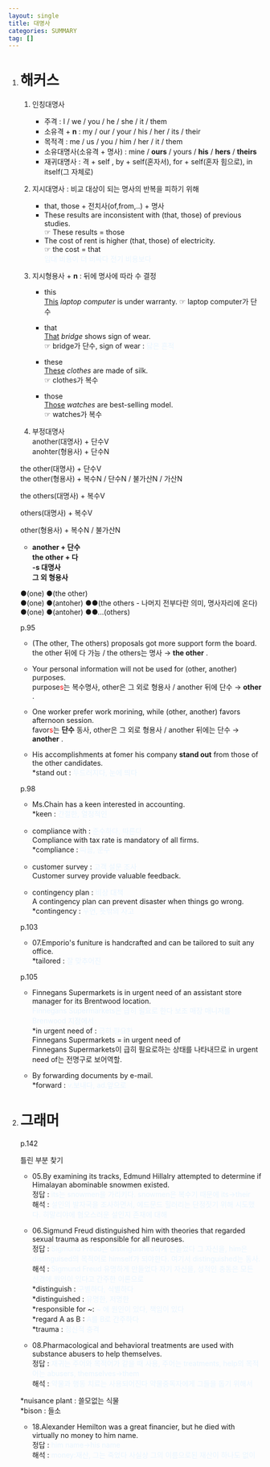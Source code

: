 ```yaml
---
layout: single
title: 대명사
categories: SUMMARY
tag: []
---
```


1. # 해커스
   1) 인칭대명사
      - 주격 : I / we / you / he / she / it / them   
      - 소유격 + __n__ : my / our / your / his / her / its / their   
      - 목적격 : me / us / you / him / her / it / them    
      - 소유대명사(소유격 + 명사) : mine / __ours__ / yours / __his__ / __hers__  / __theirs__   
      - 재귀대명사 : 격 + self , by + self(혼자서), for + self(혼자 힘으로), in itself(그 자체로)   

   2) 지시대명사 : 비교 대상이 되는 명사의 반복을 피하기 위해      
      - that, those + 전치사(of,from,..) + 명사   
      - These results are inconsistent with (that, those) of previous studies.   
      ☞ These results = those   
      - The cost of rent is higher (that, those) of electricity.   
      ☞ the cost = that   
      <span style="color:#E8F5FF">임대 비용이 더 비싸다 전기 비용보다</span>   
   
   3) 지시형용사 + __n__ : 뒤에 명사에 따라 수 결정   
      - this   
      <u>This</u> *laptop computer* is under warranty.
      ☞ laptop computer가 단수   

      - that   
      <u>That</u> *bridge* shows sign of wear.   
      ☞ bridge가 단수, sign of wear : <span style="color:#E8F5FF">닳은 흔적</span>   

      - these   
      <u>These</u> *clothes* are made of silk.   
      ☞ clothes가 복수   

      - those   
      <u>Those</u> *watches* are best-selling model.   
      ☞ watches가 복수   

   2) 부정대명사   
   another(대명사) + 단수V   
   anohter(형용사) + 단수N   

   the other(대명사) + 단수V   
   the other(형용사) + 복수N / 단수N / 불가산N / 가산N   

   the others(대명사) + 복수V   

   others(대명사) + 복수V   
   
   other(형용사) + 복수N / 불가산N   

   * __another + 단수__   
   __the other + 다__   
   __-s 대명사__   
   __그 외 형용사__   

   ●(one) ●(the other)   
   ●(one) ●(antoher) ●●(the others - 나머지 전부다란 의미, 명사자리에 온다)   
   ●(one) ●(antoher) ●●...(others)   

   p.95   
   - (The other, The others) proposals got more support form the board.   
   the other 뒤에 다 가능 / the others는 명사 → __the other__ .   

   - Your personal information will not be used for (other, another) purposes.   
   purpose<span style="color:red">s</span>는 복수명사, other은 그 외로 형용사 / another 뒤에 단수 → __other__ .   

   - One worker prefer work morining, while (other, another) favors afternoon session.   
   favor<span style="color:red">s</span>는 __단수__ 동사, other은 그 외로 형용사 / another 뒤에는 단수 → __another__ .   

   - His accomplishments at fomer his company __stand out__ from those of the other candidates.   
   *stand out : <span style="color:#E8F5FF">두드러지다, 눈에 띄다</span>   

   p.98   
   - Ms.Chain has a keen interested in accounting.   
   *keen : <span style="color:#E8F5FF">간절한, 열정적인</span>   

   - compliance with : <span style="color:#E8F5FF">준수하다, 따른다</span>   
   Compliance with tax rate is mandatory of all firms.   
   *compliance : <span style="color:#E8F5FF">따름, 준수</span>

   - customer survey : <span style="color:#E8F5FF">고객 설문 조사</span>   
   Customer survey provide valuable feedback.   

   - contingency plan : <span style="color:#E8F5FF">비상 대책</span>   
   A contingency plan can prevent disaster when things go wrong.   
   *contingency : <span style="color:#E8F5FF">우연, 뜻밖의 사고</span>   

   p.103   
   - 07.Emporio's funiture is handcrafted and can be tailored to suit any office.   
   *tailored : <span style="color:#E8F5FF">잘 맞추어진</span>

   p.105   
   - Finnegans Supermarkets is in urgent need of an assistant store manager for its Brentwood location.   
   <span style="color:#E8F5FF">Finnegans Supermarkets은 급히 필요로 한다 보조 매장 매니저를 Brenwood 지점에서</span>   
   *in urgent need of : <span style="color:#E8F5FF">급히 필요한</span>   
   Finnegans Supermarkets = in urgent need of   
   Finnegans Supermarkets이 급히 필요로하는 상태를 나타내므로 in urgent need of는 전명구로 보어역할.   

   - By forwarding documents by e-mail.   
   *forward : <span style="color:#E8F5FF">v.보내다, ad.앞으로</span>   

1. # 그래머
   p.142   
   
   틀린 부분 찾기   

   - 05.By examining its tracks, Edmund Hillalry attempted to determine if Himalayan abominable snowmen existed.   
   정답 : <span style="color:#E8F5FF">its는 snowmen을 가리키다. snowmen은 복수기 때문에 its→their</span>   
   해석 : <span style="color:#E8F5FF">설인의 발자국을 조사하면서, 에드문드 힐러리는 단정짓기 위해 시도했다. 히말리야에 혐오스러운 설인지 존재에 대해</span>   

   - 06.Sigmund Freud distinguished him with theories that regarded sexual trauma as responsible for all neuroses.   
   정답 : <span style="color:#E8F5FF">Sigmund Freud는 distinguished하게 만들었다 그 자신을, him은 distinguised의 목적어로 himself가 되야한다. 여기서 distinguished는 동사.</span>   
   해석 : <span style="color:#E8F5FF">Sigmund Freud 유명하게 만들었다 자기 자신을, 성적인 충동은 모든 신경에 원인이 있다고 간주한 이론으로</span>   
   *distinguish : <span style="color:#E8F5FF">구별하다, 식별하다</span>   
   *distinguished : <span style="color:#E8F5FF">유명한, 저명한</span>   
   *responsible for ~: <span style="color:#E8F5FF">~ 에 원인이 있다, 책임이 있다</span>   
   *regard A as B : <span style="color:#E8F5FF">A를 B로 간주하다</span>   
   *trauma : <span style="color:#E8F5FF">정신적 충격</span>   

   - 08.Pharmacological and behavioral treatments are used with substance abusers to help themselves.   
   정답 : <span style="color:#E8F5FF">재귀는 주어와 목적어가 같을 때 사용, 주어는 treatments, help의 목적어는 abusers, themselves→them</span>   
   해석 : <span style="color:#E8F5FF">약물과 행동 치료는 사용되어진다 약물중독자에게 그들을 돕기 위해서</span>   

   *nuisance plant : 쓸모없는 식물   
   *bison : 들소   

   - 18.Alexander Hemilton was a great financier, but he died with virtually no money to him name.   
   정답 : <span style="color:#E8F5FF">him name→his name</span>   
   해석 : <span style="color:#E8F5FF">money:재산, 그는 죽었다 사실상 그의 이름으로된 재산이 하나도 없이</span>   

   
   